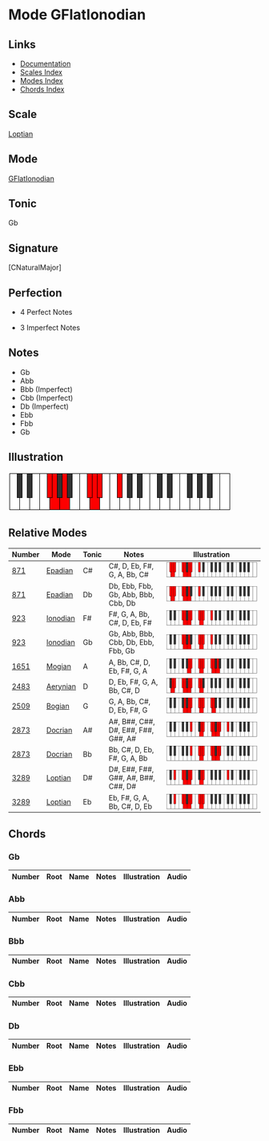 # Mode GFlatIonodian

## Links

- [Documentation](index.md)
- [Scales Index](Scales.md)
- [Modes Index](Modes.md)
- [Chords Index](Chords.md)

## Scale

[Loptian](ScaleLoptian.md)

## Mode

[GFlatIonodian](ModeGFlatIonodian.md)

## Tonic

Gb

## Signature

[CNaturalMajor]

## Perfection

 - 4 Perfect Notes

 - 3 Imperfect Notes

## Notes

- Gb
- Abb
- Bbb (Imperfect)
- Cbb (Imperfect)
- Db (Imperfect)
- Ebb
- Fbb
- Gb

## Illustration

![GFlatIonodian](ModeGFlatIonodian.png)

## Relative Modes

| Number | Mode | Tonic | Notes | Illustration |
|--------|------|-------|-------|--------------|
| [871](https://ianring.com/musictheory/scales/871) | [Epadian](ModeEpadian.md) | C# | C#, D, Eb, F#, G, A, Bb, C# | ![CSharpEpadian](ModeCSharpEpadian.png) |
| [871](https://ianring.com/musictheory/scales/871) | [Epadian](ModeEpadian.md) | Db | Db, Ebb, Fbb, Gb, Abb, Bbb, Cbb, Db | ![DFlatEpadian](ModeDFlatEpadian.png) |
| [923](https://ianring.com/musictheory/scales/923) | [Ionodian](ModeIonodian.md) | F# | F#, G, A, Bb, C#, D, Eb, F# | ![FSharpIonodian](ModeFSharpIonodian.png) |
| [923](https://ianring.com/musictheory/scales/923) | [Ionodian](ModeIonodian.md) | Gb | Gb, Abb, Bbb, Cbb, Db, Ebb, Fbb, Gb | ![GFlatIonodian](ModeGFlatIonodian.png) |
| [1651](https://ianring.com/musictheory/scales/1651) | [Mogian](ModeMogian.md) | A | A, Bb, C#, D, Eb, F#, G, A | ![ANaturalMogian](ModeANaturalMogian.png) |
| [2483](https://ianring.com/musictheory/scales/2483) | [Aerynian](ModeAerynian.md) | D | D, Eb, F#, G, A, Bb, C#, D | ![DNaturalAerynian](ModeDNaturalAerynian.png) |
| [2509](https://ianring.com/musictheory/scales/2509) | [Bogian](ModeBogian.md) | G | G, A, Bb, C#, D, Eb, F#, G | ![GNaturalBogian](ModeGNaturalBogian.png) |
| [2873](https://ianring.com/musictheory/scales/2873) | [Docrian](ModeDocrian.md) | A# | A#, B##, C##, D#, E##, F##, G##, A# | ![ASharpDocrian](ModeASharpDocrian.png) |
| [2873](https://ianring.com/musictheory/scales/2873) | [Docrian](ModeDocrian.md) | Bb | Bb, C#, D, Eb, F#, G, A, Bb | ![BFlatDocrian](ModeBFlatDocrian.png) |
| [3289](https://ianring.com/musictheory/scales/3289) | [Loptian](ModeLoptian.md) | D# | D#, E##, F##, G##, A#, B##, C##, D# | ![DSharpLoptian](ModeDSharpLoptian.png) |
| [3289](https://ianring.com/musictheory/scales/3289) | [Loptian](ModeLoptian.md) | Eb | Eb, F#, G, A, Bb, C#, D, Eb | ![EFlatLoptian](ModeEFlatLoptian.png) |

## Chords

### Gb

| Number | Root | Name | Notes | Illustration | Audio |
|--------|------|------|-------|--------------|-------|

### Abb

| Number | Root | Name | Notes | Illustration | Audio |
|--------|------|------|-------|--------------|-------|

### Bbb

| Number | Root | Name | Notes | Illustration | Audio |
|--------|------|------|-------|--------------|-------|

### Cbb

| Number | Root | Name | Notes | Illustration | Audio |
|--------|------|------|-------|--------------|-------|

### Db

| Number | Root | Name | Notes | Illustration | Audio |
|--------|------|------|-------|--------------|-------|

### Ebb

| Number | Root | Name | Notes | Illustration | Audio |
|--------|------|------|-------|--------------|-------|

### Fbb

| Number | Root | Name | Notes | Illustration | Audio |
|--------|------|------|-------|--------------|-------|

